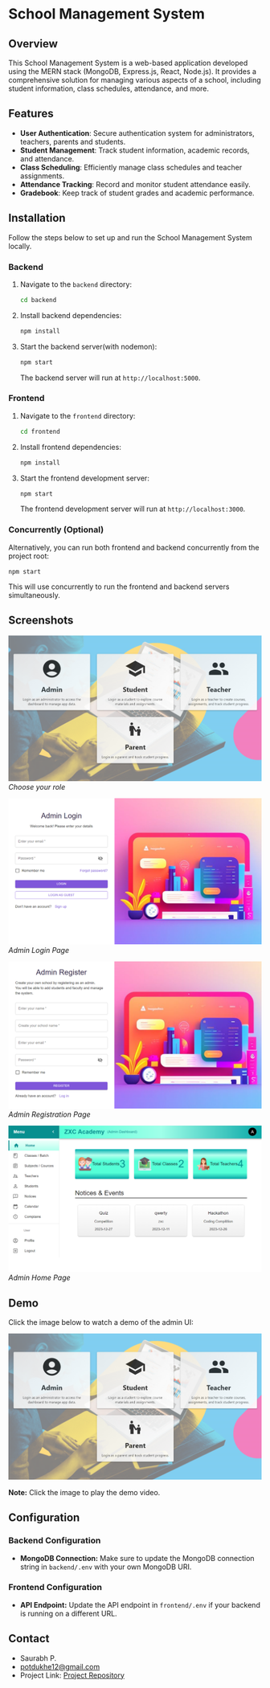 # School Management System

## Overview

This School Management System is a web-based application developed using the MERN stack (MongoDB, Express.js, React, Node.js). It provides a comprehensive solution for managing various aspects of a school, including student information, class schedules, attendance, and more.

## Features

- **User Authentication**: Secure authentication system for administrators, teachers, parents and students.
- **Student Management**: Track student information, academic records, and attendance.
- **Class Scheduling**: Efficiently manage class schedules and teacher assignments.
- **Attendance Tracking**: Record and monitor student attendance easily.
- **Gradebook**: Keep track of student grades and academic performance.


## Installation

Follow the steps below to set up and run the School Management System locally.

### Backend

1. Navigate to the `backend` directory:

    ```bash
    cd backend
    ```

2. Install backend dependencies:

    ```bash
    npm install
    ```

3. Start the backend server(with nodemon):

    ```bash
    npm start
    ```

   The backend server will run at `http://localhost:5000`.


### Frontend

1. Navigate to the `frontend` directory:

    ```bash
    cd frontend
    ```

2. Install frontend dependencies:

    ```bash
    npm install
    ```

3. Start the frontend development server:

    ```bash
    npm start
    ```

   The frontend development server will run at `http://localhost:3000`.


### Concurrently (Optional)
    
Alternatively, you can run both frontend and backend concurrently from the project root:

    npm start

This will use concurrently to run the frontend and backend servers simultaneously.


## Screenshots

![Choose](assets/choose.png)
*Choose your role*

![Admin Login](assets/a_login.png)
*Admin Login Page*

![Admin Register](assets/a_register.png)
*Admin Registration Page*

![Admin Home](assets/a_home.png)
*Admin Home Page*


## Demo

Click the image below to watch a demo of the admin UI:

[![Watch the Demo](assets/choose.png)](assets/LMS_admin_UI_3.mp4)

**Note:** Click the image to play the demo video.


## Configuration

### Backend Configuration

- **MongoDB Connection:** Make sure to update the MongoDB connection string in `backend/.env` with your own MongoDB URI.

### Frontend Configuration

- **API Endpoint:** Update the API endpoint in `frontend/.env` if your backend is running on a different URL.

<!--
## Usage

Provide instructions on how to use or interact with your School Management System. Include any specific features, workflows, or functionality users should be aware of.


## License

This project is licensed under the [MIT License](LICENSE).


## Contributing

Feel free to contribute to this project. Fork the repository, make your changes, and submit a pull request.


## Acknowledgments

Mention any contributors, libraries, or resources you would like to acknowledge.
-->

## Contact

- Saurabh P.
- potdukhe12@gmail.com
- Project Link: [Project Repository](https://github.com/potdukhe12/LMS-Application)


<!--
## Related Projects

List any related projects or repositories that users may find interesting.

---

Adjust the sections and content as needed based on your project's specifics. The sections provided cover additional details, usage instructions, acknowledgments, contact information, and related projects. Modify or remove sections based on your project's requirements.
-->
